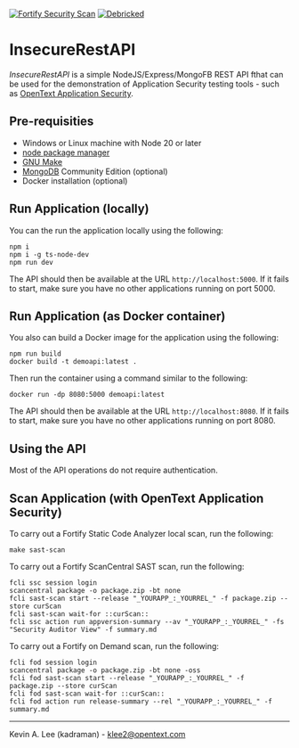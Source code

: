 [![Fortify Security Scan](https://github.com/fortify-presales/InsecureRestAPI/actions/workflows/fod.yml/badge.svg)](https://github.com/fortify-presales/InsecureRestAPI/actions/workflows/fod.yml) [![Debricked](https://github.com/kadraman/InsecureRestAPI/actions/workflows/debricked.yml/badge.svg)](https://github.com/kadraman/InsecureRestAPI/actions/workflows/debricked.yml)

# InsecureRestAPI

_InsecureRestAPI_ is a simple NodeJS/Express/MongoFB REST API fthat can be used for the demonstration of Application Security testing tools - such as [OpenText Application Security](https://www.opentext.com/products/application-security).

Pre-requisities
---------------

 - Windows or Linux machine with Node 20 or later
 - [node package manager](https://docs.npmjs.com/about-npm)
 - [GNU Make](https://www.gnu.org/software/make/)
 - [MongoDB](https://www.mongodb.com/) Community Edition (optional)
 - Docker installation (optional)

Run Application (locally)
-------------------------

You can the run the application locally using the following:


```
npm i
npm i -g ts-node-dev
npm run dev
```

The API should then be available at the URL `http://localhost:5000`. If it fails to start,
make sure you have no other applications running on port 5000. 

Run Application (as Docker container)
-------------------------------------

You also can build a Docker image for the application using the following:

```
npm run build
docker build -t demoapi:latest .
```

Then run the container using a command similar to the following:

```
docker run -dp 8080:5000 demoapi:latest
```

The API should then be available at the URL `http://localhost:8080`. If it fails to start,
make sure you have no other applications running on port 8080.

Using the API
-------------

Most of the API operations do not require authentication.

Scan Application (with OpenText Application Security)
-----------------------------------------------------

To carry out a Fortify Static Code Analyzer local scan, run the following:

```
make sast-scan
```

To carry out a Fortify ScanCentral SAST scan, run the following:

```
fcli ssc session login
scancentral package -o package.zip -bt none
fcli sast-scan start --release "_YOURAPP_:_YOURREL_" -f package.zip --store curScan
fcli sast-scan wait-for ::curScan::
fcli ssc action run appversion-summary --av "_YOURAPP_:_YOURREL_" -fs "Security Auditor View" -f summary.md
```

To carry out a Fortify on Demand scan, run the following:

```
fcli fod session login
scancentral package -o package.zip -bt none -oss
fcli fod sast-scan start --release "_YOURAPP_:_YOURREL_" -f package.zip --store curScan
fcli fod sast-scan wait-for ::curScan::
fcli fod action run release-summary --rel "_YOURAPP_:_YOURREL_" -f summary.md
```

---

Kevin A. Lee (kadraman) - klee2@opentext.com

